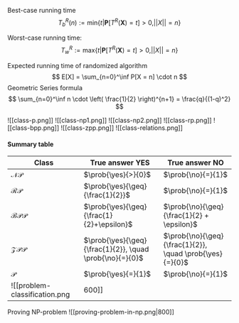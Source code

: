 Best-case running time
$$
T_b^R(n) := \text{min}\{t | \mathbf{P}[T^R(\mathbf{X})=t]>0, ||X||=n\}
$$

Worst-case running time:
$$
T_w^R := \text{max}\{t | \mathbf{P}[T^R(\mathbf{X})=t]>0, ||X||=n\}
$$

Expected running time of randomized algorithm
$$
E[X] = \sum_{n=0}^\inf P[X = n] \cdot n 
$$
Geometric Series formula
$$
\sum_{n=0}^\inf n \cdot \left( \frac{1}{2} \right)^{n+1} = \frac{q}{(1-q)^2}
$$

![[class-p.png]]
![[class-np1.png]]
![[class-np2.png]]
![[class-rp.png]]
![[class-bpp.png]]
![[class-zpp.png]]
![[class-relations.png]]

#### Summary table

| Class           | True answer YES                                          | True answer NO                                           |
| --------------- | -------------------------------------------------------- | -------------------------------------------------------- |
| $\mathcal{NP}$  | $\prob{\yes}{>}{0}$                                      | $\prob{\no}{=}{1}$                                       |
| $\mathcal{RP}$  | $\prob{\yes}{\geq}{\frac{1}{2}}$                         | $\prob{\no}{=}{1}$                                       |
| $\mathcal{BPP}$ | $\prob{\yes}{\geq}{\frac{1}{2}+\epsilon}$                | $\prob{\no}{\geq}{\frac{1}{2} + \epsilon}$               |
| $\mathcal{ZPP}$ | $\prob{\yes}{\geq}{\frac{1}{2}}, \quad \prob{\no}{=}{0}$ | $\prob{\no}{\geq}{\frac{1}{2}}, \quad \prob{\yes}{=}{0}$ |
| $\mathcal{P}$   | $\prob{\yes}{=}{1}$                                      | $\prob{\no}{=}{1}$                                       |
![[problem-classification.png|600]]

Proving NP-problem
![[proving-problem-in-np.png|800]]
